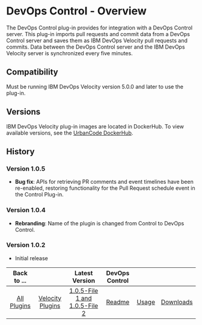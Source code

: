 
# DevOps Control - Overview

The DevOps Control plug-in provides for integration with a DevOps Control server. This plug-in imports pull requests and commit data from a DevOps Control server and saves them as IBM DevOps Velocity pull requests and commits. Data between the DevOps Control server and the IBM DevOps Velocity server is synchronized every five minutes.

## Compatibility

Must be running IBM DevOps Velocity version 5.0.0 and later to use the plug-in.

## Versions

IBM DevOps Velocity plug-in images are located in DockerHub. To view available versions, see the [UrbanCode DockerHub](https://hub.docker.com/r/urbancode/ucv-ext-control/tags).

## History

### Version 1.0.5

* **Bug fix**: APIs for retrieving PR comments and event timelines have been re-enabled, restoring functionality for the Pull Request schedule event in the Control Plug-in.

### Version 1.0.4

* **Rebranding**: Name of the plugin is changed from Control to DevOps Control.

### Version 1.0.2

* Initial release

|Back to ...||Latest Version|DevOps Control |||
| :---: | :---: | :---: | :---: | :---: | :---: |
|[All Plugins](../../index.md)|[Velocity Plugins](../README.md)|[1.0.5-File 1 ](https://raw.githubusercontent.com/UrbanCode/IBM-UCV-PLUGINS/main/files/ucv-ext-control/ucv-ext-control%3A1.0.5.tar.7z.001)[and 1.0.5-File 2](https://raw.githubusercontent.com/UrbanCode/IBM-UCV-PLUGINS/main/files/ucv-ext-control/ucv-ext-control%3A1.0.5.tar.7z.002)|[Readme](README.md)|[Usage](usage.md)|[Downloads](downloads.md)|